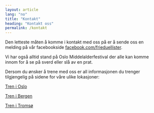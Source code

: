 ```yaml
---
layout: article
lang: "no"
title: "Kontakt"
heading: "Kontakt oss"
permalink: /kontakt
---
```


Den letteste måten å komme i kontakt med oss på er å sende oss en melding på vår facebookside
[facebook.com/frieduellister](https://www.facebook.com/frieduellister).

Vi har også alltid stand på Oslo Middelalderfestival der alle kan komme innom for å se på sverd eller slå av en prat.

Dersom du ønsker å trene med oss er all informasjonen du trenger tilgjengelig på sidene for våre ulike lokasjoner:

[Tren i Oslo](/oslo/trening)

[Tren i Bergen](/bergen/trening)

[Tren i Tromsø](/tromso/trening)
